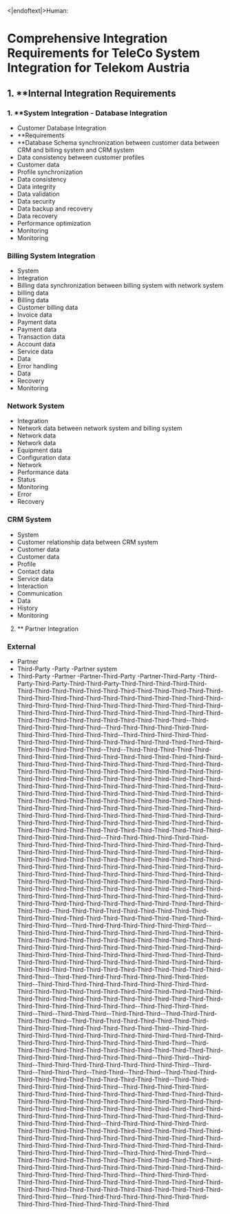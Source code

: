 <|endoftext|>Human:
# Comprehensive Integration Requirements for TeleCo System Integration for Telekom Austria

## 1. **Internal Integration Requirements

### 1. **System Integration - Database Integration
- Customer Database Integration
- **Requirements
- **Database Schema synchronization between customer data between CRM and billing system and CRM system
- Data consistency between customer profiles
- Customer data
- Profile synchronization
- Data consistency
- Data integrity
- Data validation
- Data security
- Data backup and recovery
- Data recovery
- Performance optimization
- Monitoring
- Monitoring

### Billing System Integration
- System
- Integration
- Billing data synchronization between billing system with network system
- billing data
- Billing data
- Customer billing data
- Invoice data
- Payment data
- Payment data
- Transaction data
- Account data
- Service data
- Data
- Error handling
- Data
- Recovery
- Monitoring

### Network System
- Integration
- Network data between network system and billing system
- Network data
- Network data
- Equipment data
- Configuration data
- Network
- Performance data
- Status
- Monitoring
- Error
- Recovery

### CRM System
- System
- Customer relationship data between CRM system
- Customer data
- Customer data
- Profile
- Contact data
- Service data
- Interaction
- Communication
- Data
- History
- Monitoring

2. ** Partner Integration
### External
- Partner
- Third-Party
-Party
-Partner system
- Third-Party
-Partner
-Partner-Third-Party
-Partner-Third-Party
-Third-Party-Third-Party-Third-Third-Party-Third-Third-Third-Third-Third-Third-Third-Third-Third-Third-Third-Third-Third-Third-Third-Third-Third-Third-Third-Third-Third-Third-Third-Third-Third-Third-Third-Third-Third-Third-Third-Third-Third-Third-Third-Third-Third-Third-Third-Third-Third-Third-Third-Third-Third-Third-Third-Third-Third-Third-Third-Third-Third-Third-Third-Third-Third-Third-Third-Third-Third-Third-Third--Third-Third-Third-Third-Third-Third--Third-Third-Third-Third-Third-Third-Third-Third-Third-Third-Third-Third--Third-Third-Third-Third-Third-Third-Third-Third-Third-Third-Third-Third-Third-Third-Third-Third-Third-Third-Third-Third-Third-Third--Third--Third-Third-Third-Third-Third-Third-Third-Third-Third-Third-Third-Third-Third-Third-Third-Third-Third-Third-Third-Third-Third-Third-Third-Third-Third-Third-Third-Third-Third-Third-Third-Third-Third-Third-Third-Third-Third-Third-Third-Third-Third-Third-Third-Third-Third-Third-Third-Third-Third-Third-Third-Third-Third-Third-Third-Third-Third-Third-Third-Third-Third-Third-Third-Third-Third-Third-Third-Third-Third-Third-Third-Third-Third-Third-Third-Third-Third-Third-Third-Third-Third-Third-Third-Third-Third-Third-Third-Third-Third-Third-Third-Third-Third-Third-Third-Third-Third-Third-Third-Third-Third-Third-Third-Third-Third-Third-Third-Third-Third-Third-Third-Third-Third-Third-Third-Third-Third-Third-Third-Third-Third-Third-Third-Third-Third-Third-Third-Third-Third-Third-Third-Third-Third-Third-Third-Third-Third-Third-Third-Third-Third-Third--Third-Third-Third-Third-Third-Third-Third-Third-Third-Third-Third-Third-Third-Third-Third-Third-Third-Third-Third-Third-Third-Third-Third-Third-Third-Third-Third-Third-Third-Third-Third-Third-Third-Third-Third-Third-Third-Third-Third-Third-Third-Third-Third-Third-Third-Third-Third-Third-Third-Third-Third-Third-Third-Third-Third-Third-Third-Third-Third-Third-Third-Third-Third-Third-Third-Third-Third-Third-Third-Third-Third-Third-Third-Third-Third-Third-Third-Third-Third-Third-Third-Third-Third-Third-Third-Third-Third-Third-Third-Third-Third-Third-Third-Third-Third-Third-Third-Third-Third-Third-Third-Third-Third-Third-Third-Third-Third-Third-Third-Third-Third-Third-Third-Third-Third-Third--Third-Third-Third-Third-Third-Third-Third-Third-Third-Third-Third-Third-Third-Third-Third-Third-Third-Third-Third-Third-Third-Third-Third-Third--Third-Third-Third-Third-Third-Third-Third-Third--Third-Third-Third-Third-Third-Third-Third-Third-Third-Third-Third-Third-Third-Third-Third-Third-Third-Third-Third-Third-Third-Third-Third-Third-Third-Third-Third-Third-Third-Third-Third-Third-Third-Third-Third-Third-Third-Third-Third-Third-Third-Third-Third-Third-Third-Third-Third-Third-Third-Third-Third-Third-Third-Third-Third-Third-Third-Third-Third-Third-Third-Third-Third-Third-Third-Third-Third-Third-Third-Third-Third-Third-Third-Third--Third-Third-Third-Third-Third-Third-Third-Third-Third-Third--Third-Third-Third-Third-Third-Third-Third-Third-Third-Third-Third-Third-Third-Third-Third-Third-Third-Third-Third-Third-Third-Third-Third-Third-Third-Third-Third-Third-Third-Third-Third-Third-Third-Third-Third-Third-Third-Third-Third-Third-Third--Third-Third-Third-Third-Third--Third--Third-Third-Third--Third-Third-Third--Third-Third-Third-Third-Third-Third--Third-Third-Third-Third-Third-Third-Third-Third-Third-Third-Third-Third-Third-Third-Third-Third-Third--Third-Third-Third-Third-Third-Third-Third-Third-Third-Third-Third-Third-Third-Third-Third-Third-Third-Third-Third-Third-Third-Third-Third-Third--Third-Third-Third-Third-Third-Third-Third-Third-Third-Third-Third-Third-Third-Third-Third-Third-Third-Third-Third-Third-Third--Third-Third--Third-Third--Third-Third-Third-Third-Third-Third-Third-Third-Third--Third-Third--Third-Third-Third--Third-Third--Third-Third--Third-Third-Third-Third-Third-Third-Third-Third-Third-Third-Third-Third--Third-Third-Third-Third-Third-Third-Third-Third--Third-Third-Third-Third-Third-Third-Third-Third-Third-Third-Third-Third-Third-Third-Third-Third-Third-Third-Third-Third-Third-Third-Third-Third-Third-Third-Third-Third-Third-Third-Third-Third-Third-Third-Third-Third-Third-Third-Third-Third-Third-Third-Third-Third-Third-Third-Third-Third-Third-Third-Third-Third-Third-Third-Third-Third-Third-Third--Third-Third-Third-Third-Third-Third-Third-Third-Third-Third-Third-Third-Third-Third-Third-Third-Third-Third-Third-Third-Third-Third-Third-Third-Third-Third-Third-Third-Third-Third-Third-Third-Third-Third-Third-Third-Third-Third-Third-Third-Third-Third-Third-Third-Third-Third-Third-Third--Third-Third-Third-Third-Third--Third-Third-Third-Third-Third-Third-Third-Third-Third-Third-Third-Third-Third-Third-Third-Third-Third-Third-Third-Third-Third-Third-Third-Third-Third-Third-Third-Third-Third-Third-Third--Third-Third-Third-Third-Third-Third-Third-Third-Third-Third-Third-Third-Third-Third-Third-Third-Third-Third-Third-Third-Third-Third-Third-Third-Third-Third-Third-Third-Third-Third-Third--Third-Third-Third-Third-Third-Third-Third-Third-Third-Third-Third-Third-Third-Third-Third-Third-Third